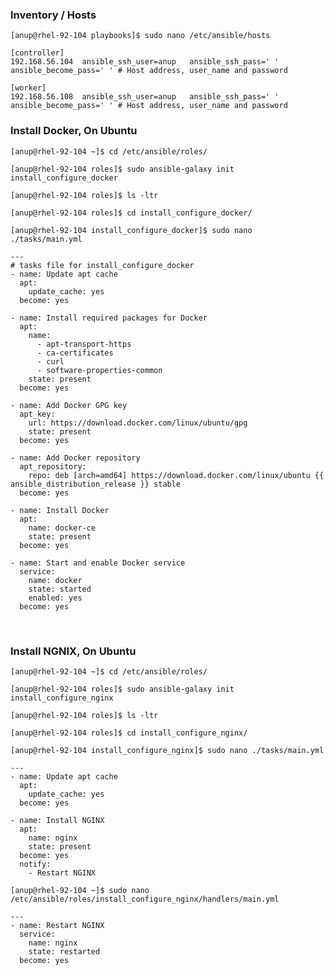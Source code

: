 ### Inventory / Hosts

    [anup@rhel-92-104 playbooks]$ sudo nano /etc/ansible/hosts 
    
    [controller]
    192.168.56.104  ansible_ssh_user=anup   ansible_ssh_pass=' ' ansible_become_pass=' ' # Host address, user_name and password
    
    [worker]
    192.168.56.108  ansible_ssh_user=anup   ansible_ssh_pass=' ' ansible_become_pass=' ' # Host address, user_name and password


### Install Docker, On Ubuntu

`[anup@rhel-92-104 ~]$ cd /etc/ansible/roles/`

`[anup@rhel-92-104 roles]$ sudo ansible-galaxy init install_configure_docker`

`[anup@rhel-92-104 roles]$ ls -ltr`

`[anup@rhel-92-104 roles]$ cd install_configure_docker/`

`[anup@rhel-92-104 install_configure_docker]$ sudo nano ./tasks/main.yml `

    ---
    # tasks file for install_configure_docker
    - name: Update apt cache
      apt:
        update_cache: yes
      become: yes
    
    - name: Install required packages for Docker
      apt:
        name:
          - apt-transport-https
          - ca-certificates
          - curl
          - software-properties-common
        state: present
      become: yes
    
    - name: Add Docker GPG key
      apt_key:
        url: https://download.docker.com/linux/ubuntu/gpg
        state: present
      become: yes
    
    - name: Add Docker repository
      apt_repository:
        repo: deb [arch=amd64] https://download.docker.com/linux/ubuntu {{ ansible_distribution_release }} stable
      become: yes
    
    - name: Install Docker
      apt:
        name: docker-ce
        state: present
      become: yes
    
    - name: Start and enable Docker service
      service:
        name: docker
        state: started
        enabled: yes
      become: yes

<br>

### Install NGNIX, On Ubuntu

`[anup@rhel-92-104 ~]$ cd /etc/ansible/roles/`

`[anup@rhel-92-104 roles]$ sudo ansible-galaxy init install_configure_nginx`

`[anup@rhel-92-104 roles]$ ls -ltr`

`[anup@rhel-92-104 roles]$ cd install_configure_nginx/`

`[anup@rhel-92-104 install_configure_nginx]$ sudo nano ./tasks/main.yml`

    ---
    - name: Update apt cache
      apt:
        update_cache: yes
      become: yes
    
    - name: Install NGINX
      apt:
        name: nginx
        state: present
      become: yes
      notify:
        - Restart NGINX

`[anup@rhel-92-104 ~]$ sudo nano /etc/ansible/roles/install_configure_nginx/handlers/main.yml `

    ---
    - name: Restart NGINX
      service:
        name: nginx
        state: restarted
      become: yes

